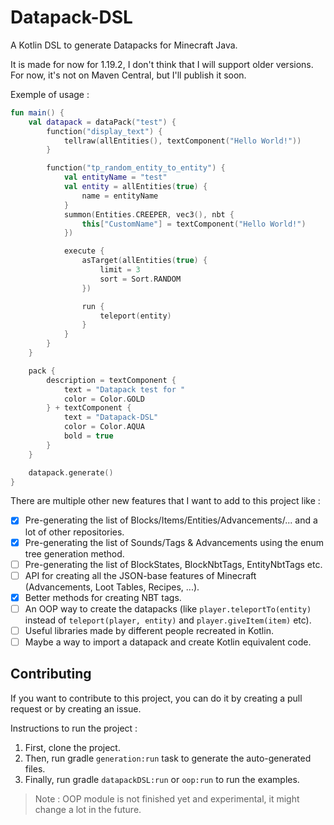 # Datapack-DSL

A Kotlin DSL to generate Datapacks for Minecraft Java.

It is made for now for 1.19.2, I don't think that I will support older versions.
For now, it's not on Maven Central, but I'll publish it soon.

Exemple of usage :

```kotlin
fun main() {
	val datapack = dataPack("test") {
		function("display_text") {
			tellraw(allEntities(), textComponent("Hello World!"))
		}

		function("tp_random_entity_to_entity") {
			val entityName = "test"
			val entity = allEntities(true) {
				name = entityName
			}
			summon(Entities.CREEPER, vec3(), nbt {
				this["CustomName"] = textComponent("Hello World!")
			})

			execute {
				asTarget(allEntities(true) {
					limit = 3
					sort = Sort.RANDOM
				})

				run {
					teleport(entity)
				}
			}
		}
	}

	pack {
		description = textComponent {
			text = "Datapack test for "
			color = Color.GOLD
		} + textComponent {
			text = "Datapack-DSL"
			color = Color.AQUA
			bold = true
		}
	}

	datapack.generate()
}
```

There are multiple other new features that I want to add to this project like :

- [X] Pre-generating the list of Blocks/Items/Entities/Advancements/... and a lot of other repositories.
- [X] Pre-generating the list of Sounds/Tags & Advancements using the enum tree generation method.
- [ ] Pre-generating the list of BlockStates, BlockNbtTags, EntityNbtTags etc.
- [ ] API for creating all the JSON-base features of Minecraft (Advancements, Loot Tables, Recipes, ...).
- [X] Better methods for creating NBT tags.
- [ ] An OOP way to create the datapacks (like `player.teleportTo(entity)` instead of `teleport(player, entity)` and `player.giveItem(item)`
  etc).
- [ ] Useful libraries made by different people recreated in Kotlin.
- [ ] Maybe a way to import a datapack and create Kotlin equivalent code.

## Contributing

If you want to contribute to this project, you can do it by creating a pull request or by creating an issue.

Instructions to run the project :

1. First, clone the project.
2. Then, run gradle `generation:run` task to generate the auto-generated files.
3. Finally, run gradle `datapackDSL:run` or `oop:run` to run the examples.

> Note : OOP module is not finished yet and experimental, it might change a lot in the future.
